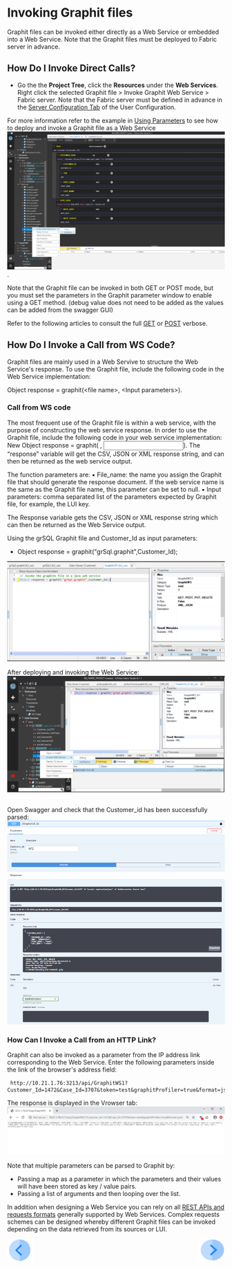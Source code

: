 # Invoking Graphit files
Graphit files can be invoked either directly as a Web Service or embedded into a Web Service. 
Note that the Graphit files must be deployed to Fabric server in advance. 

## How Do I Invoke Direct Calls?
- Go the the **Project Tree**, click the **Resources** under the **Web Services**. Right click the selected Graphit file > Invoke Graphit Web Service > Fabric server.
Note that the Fabric server must be defined in advance in the [Server Configuration Tab](/articles/04_fabric_studio/04_user_preferences.md#what-is-the-purpose-of-the-server-configuration-tab) of the User Configuration.

For more information refer to the example in [Using Parameters](/articles/15_web_services/17_Graphit/06_using_graphit_files_with_parameters.md#parameters-setup-when-calling-graphit-directly-from-swagger) to see how to deploy and invoke a Graphit file as a Web Service
![](/articles/15_web_services/17_Graphit/images/47_invoking_graphit_files.png).

Note that the Graphit file can be invoked in both GET or POST mode, but you must set the parameters in the Graphit parameter window to enable using a GET method. (debug value does not need to be added as the values can be added from the swagger GUI)

Refer to the following articles to consult the full [GET](/articles/15_web_services/12_Supported_Verbs_Get.md) or [POST](/articles/15_web_services/12_Supported_Verbs_Post.md) verbose.

## How Do I Invoke a Call from WS Code?
Graphit files are mainly used in a Web Servive to structure the Web Service's response. To use the Graphit file, include the following code in the Web Service implementation:
<p>Object response = graphit(&lt;file name&gt;, &lt;Input parameters&gt;).</p>

### Call from WS code
The most frequent use of the Graphit file is within a web service, with the purpose of constructing the web service response. In order to use the Graphit file, include the following code in your web service implementation: New Object response = graphit(<file name> , <Input parameters>).
The “response” variable will get the CSV, JSON or XML response string, and can then be returned as the web service output.

The function parameters are:
  ▪ File_name: the name you assign the Graphit file that should generate the response document. If the web service name is the same as the Graphit file name, this parameter can be set to null.
  ▪ Input parameters: comma separated list of the parameters expected by Graphit file, for example, the LUI key.
  
The Response variable gets the CSV, JSON or XML response string which can then be returned as the Web Service output.
  
 Using the grSQL Graphit file and Customer_Id as input parameters:
 - Object response = graphit("grSql.graphit",Customer_Id); 

![](/articles/15_web_services/17_Graphit/images/48_invoking_graphit_files.PNG)


After deploying and invoking the Web Service:
![](/articles/15_web_services/17_Graphit/images/45_graphit_with_parameters.PNG)

Open Swagger and check that the Customer_id has been successfully parsed:
![](/articles/15_web_services/17_Graphit/images/46_graphit_with_parameters.PNG)


### How Can I Invoke a Call from an HTTP Link?
Graphit can also be invoked as a parameter from the IP address link corresponding to the Web Service.
Enter the following parameters inside the link of the browser's address field:

     http://10.21.1.76:3213/api/GraphitWS1?Customer_Id=1472&Case_Id=3707&token=test&graphitProfiler=true&format=json

The response is displayed in the Vrowser tab:
![](/articles/15_web_services/17_Graphit/images/49_invoking_graphit_files.PNG)

Note that multiple parameters can be parsed to Graphit by:
- Passing a map as a parameter in which the parameters and their values will have been stored as key / value pairs.
- Passing a list of arguments and then looping over the list.

In addition when designing a Web Service you can rely on all [REST APIs and requests formats](/articles/15_web_services/12_Supported_Verbs_Get.md) generally supported by Web Services. Complex requests schemes can be designed whereby different Graphit files can be invoked depending on the data retrieved from its sources or LUI. 


[![Previous](/articles/images/Previous.png)](/articles/15_web_services/17_Graphit/06_using_graphit_files_with_parameters)[<img align="right" width="60" height="54" src="/articles/images/Next.png">](/articles/15_web_services/17_Graphit/08_invoke_javacode_from_graphit.md)
